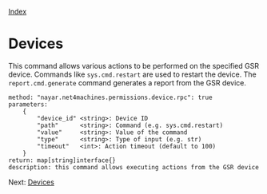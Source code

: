 [Index](./README.md)

# Devices


This command allows various actions to be performed on the specified GSR device.
Commands like `sys.cmd.restart` are used to restart the device.
The `report.cmd.generate` command generates a report from the GSR device.

```
method: "nayar.net4machines.permissions.device.rpc": true
parameters:
    {
		"device_id" <string>: Device ID
		"path"      <string>: Command (e.g. sys.cmd.restart)
		"value"     <string>: Value of the command
		"type"      <string>: Type of input (e.g. str)
		"timeout"   <int>: Action timeout (default to 100) 
	}
return: map[string]interface{}
description: this command allows executing actions from the GSR device
```


Next: [Devices](./03-devices.md)